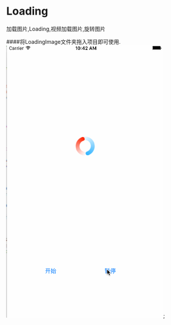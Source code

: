 # Loading
加载图片,Loading,视频加载图片,旋转图片

####将LoadingImage文件夹拖入项目即可使用.
![2](https://github.com/shibiao/Loading/blob/master/2.gif);
